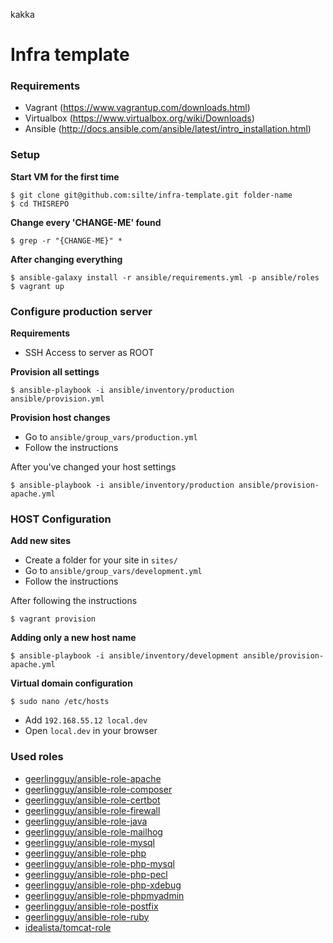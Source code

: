 kakka

# Infra template

### Requirements
 * Vagrant (https://www.vagrantup.com/downloads.html)
 * Virtualbox (https://www.virtualbox.org/wiki/Downloads)
 * Ansible (http://docs.ansible.com/ansible/latest/intro_installation.html)

### Setup

**Start VM for the first time**

```
$ git clone git@github.com:silte/infra-template.git folder-name
$ cd THISREPO
```

**Change every 'CHANGE-ME' found**

```
$ grep -r "{CHANGE-ME}" * 
```

**After changing everything**

```
$ ansible-galaxy install -r ansible/requirements.yml -p ansible/roles
$ vagrant up
```

### Configure production server

**Requirements**
 * SSH Access to server as ROOT

**Provision all settings**

```
$ ansible-playbook -i ansible/inventory/production ansible/provision.yml
```
  
**Provision host changes**

 * Go to ``` ansible/group_vars/production.yml ```
 * Follow the instructions

After you've changed your host settings

``` 
$ ansible-playbook -i ansible/inventory/production ansible/provision-apache.yml
```
 
### HOST Configuration


**Add new sites**

 * Create a folder for your site in ``` sites/ ```
 * Go to ``` ansible/group_vars/development.yml ```
 * Follow the instructions

After following the instructions

```
$ vagrant provision
```

**Adding only a new host name**

```
$ ansible-playbook -i ansible/inventory/development ansible/provision-apache.yml
```


**Virtual domain configuration**

```
$ sudo nano /etc/hosts
```

* Add ``` 192.168.55.12 local.dev ```
* Open ``` local.dev ``` in your browser
 

### Used roles
 
 * [geerlingguy/ansible-role-apache](https://github.com/geerlingguy/ansible-role-apache)
 * [geerlingguy/ansible-role-composer](https://github.com/geerlingguy/ansible-role-composer)
 * [geerlingguy/ansible-role-certbot](https://github.com/geerlingguy/ansible-role-certbot)
 * [geerlingguy/ansible-role-firewall](https://github.com/geerlingguy/ansible-role-firewall)
 * [geerlingguy/ansible-role-java](https://github.com/geerlingguy/ansible-role-java)
 * [geerlingguy/ansible-role-mailhog](https://github.com/geerlingguy/ansible-role-mailhog)
 * [geerlingguy/ansible-role-mysql](https://github.com/geerlingguy/ansible-role-mysql)
 * [geerlingguy/ansible-role-php](https://github.com/geerlingguy/ansible-role-php)
 * [geerlingguy/ansible-role-php-mysql](https://github.com/geerlingguy/ansible-role-php-mysql)
 * [geerlingguy/ansible-role-php-pecl](https://github.com/geerlingguy/ansible-role-php-pecl)
 * [geerlingguy/ansible-role-php-xdebug](https://github.com/geerlingguy/ansible-role-php-xdebug)
 * [geerlingguy/ansible-role-phpmyadmin](https://github.com/geerlingguy/ansible-role-phpmyadmin)
 * [geerlingguy/ansible-role-postfix](https://github.com/geerlingguy/ansible-role-postfix)
 * [geerlingguy/ansible-role-ruby](https://github.com/geerlingguy/ansible-role-ruby)
 * [idealista/tomcat-role](https://github.com/idealista/tomcat-role)
 
